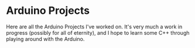 # Arduino Projects

Here are all the Arduino Projects I've worked on. It's very much a work in progress (possibly for all of eternity), and I hope to learn some C++ through playing around with the Arduino.  
